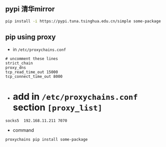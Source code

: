 
## pypi 清华mirror
``` bash
pip install -i https://pypi.tuna.tsinghua.edu.cn/simple some-package
```

## pip using proxy
* in `/etc/proxychains.conf`
```
# uncomment these lines
strict_chain
proxy_dns
tcp_read_time_out 15000
tcp_connect_time_out 8000
```
* # add in `/etc/proxychains.conf` section `[proxy_list]`
```
socks5  192.168.11.211 7070
```
* command
```
proxychains pip install some-package
```
